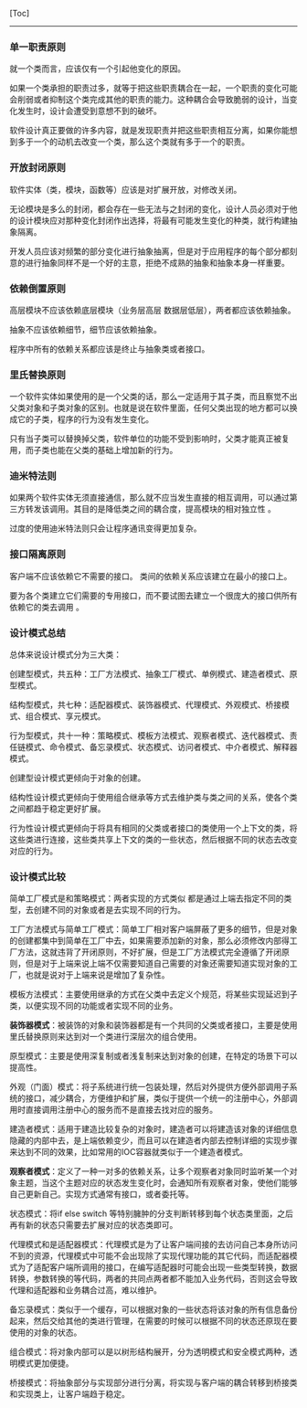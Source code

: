 [Toc]

---

### 单一职责原则

就一个类而言，应该仅有一个引起他变化的原因。

如果一个类承担的职责过多，就等于把这些职责耦合在一起，一个职责的变化可能会削弱或者抑制这个类完成其他的职责的能力。这种耦合会导致脆弱的设计，当变化发生时，设计会遭受到意想不到的破坏。

软件设计真正要做的许多内容，就是发现职责并把这些职责相互分离，如果你能想到多于一个的动机去改变一个类，那么这个类就有多于一个的职责。

### 开放封闭原则

软件实体（类，模块，函数等）应该是对扩展开放，对修改关闭。

无论模块是多么的封闭，都会存在一些无法与之封闭的变化，设计人员必须对于他的设计模块应对那种变化封闭作出选择，将最有可能发生变化的种类，就行构建抽象隔离。

开发人员应该对频繁的部分变化进行抽象抽离，但是对于应用程序的每个部分都刻意的进行抽象同样不是一个好的主意，拒绝不成熟的抽象和抽象本身一样重要。

### 依赖倒置原则

高层模块不应该依赖底层模块（业务层高层 数据层低层），两者都应该依赖抽象。

抽象不应该依赖细节，细节应该依赖抽象。

程序中所有的依赖关系都应该是终止与抽象类或者接口。

### 里氏替换原则

一个软件实体如果使用的是一个父类的话，那么一定适用于其子类，而且察觉不出父类对象和子类对象的区别。也就是说在软件里面，任何父类出现的地方都可以换成它的子类，程序的行为没有发生变化。

只有当子类可以替换掉父类，软件单位的功能不受到影响时，父类才能真正被复用，而子类也能在父类的基础上增加新的行为。

### 迪米特法则

 如果两个软件实体无须直接通信，那么就不应当发生直接的相互调用，可以通过第三方转发该调用。其目的是降低类之间的耦合度，提高模块的相对独立性 。

过度的使用迪米特法则只会让程序通讯变得更加复杂。

### 接口隔离原则

客户端不应该依赖它不需要的接口。
类间的依赖关系应该建立在最小的接口上。 

 要为各个类建立它们需要的专用接口，而不要试图去建立一个很庞大的接口供所有依赖它的类去调用 。

### 设计模式总结

总体来说设计模式分为三大类：

创建型模式，共五种：工厂方法模式、抽象工厂模式、单例模式、建造者模式、原型模式。

结构型模式，共七种：适配器模式、装饰器模式、代理模式、外观模式、桥接模式、组合模式、享元模式。

行为型模式，共十一种：策略模式、模板方法模式、观察者模式、迭代器模式、责任链模式、命令模式、备忘录模式、状态模式、访问者模式、中介者模式、解释器模式。

创建型设计模式更倾向于对象的创建。

结构性设计模式更倾向于使用组合继承等方式去维护类与类之间的关系，使各个类之间都趋于稳定更好扩展。

行为性设计模式更倾向于将具有相同的父类或者接口的类使用一个上下文的类，将这些类进行连接，这些类共享上下文的类的一些状态，然后根据不同的状态去改变对应的行为。

### 设计模式比较

简单工厂模式是和策略模式：两者实现的方式类似 都是通过上端去指定不同的类型，去创建不同的对象或者是去实现不同的行为。

工厂方法模式与简单工厂模式：简单工厂相对客户端屏蔽了更多的细节，但是对象的创建都集中到简单在工厂中去，如果需要添加新的对象，那么必须修改内部得工厂方法，这就违背了开闭原则，不好扩展，但是工厂方法模式完全遵循了开闭原则，但是对于上端来说上端不仅需要知道自己需要的对象还需要知道实现对象的工厂，也就是说对于上端来说是增加了复杂性。

模板方法模式：主要使用继承的方式在父类中去定义个规范，将某些实现延迟到子类，以便实现不同的功能或者实现不同的业务。

**装饰器模式**：被装饰的对象和装饰器都是有一个共同的父类或者接口，主要是使用里氏替换原则来达到对一个类进行深层次的组合使用。

原型模式：主要是使用深复制或者浅复制来达到对象的创建，在特定的场景下可以提高性。

外观（门面）模式：将子系统进行统一包装处理，然后对外提供方便外部调用子系统的接口，减少耦合，方便维护和扩展，类似于提供一个统一的注册中心，外部调用时直接调用注册中心的服务而不是直接去找对应的服务。

建造者模式：适用于建造比较复杂的对象时，建造者可以将建造该对象的详细信息隐藏的内部中去，是上端依赖变少，而且可以在建造者内部去控制详细的实现步骤来达到不同的效果，比如常用的IOC容器就类似于一个建造者模式。

**观察者模式**：定义了一种一对多的依赖关系，让多个观察者对象同时监听某一个对象主题，当这个主题对应的状态发生变化时，会通知所有观察者对象，使他们能够自己更新自己。实现方式通常有接口，或者委托等。

状态模式：将if else switch 等特别臃肿的分支判断转移到每个状态类里面，之后再有新的状态只需要去扩展对应的状态类即可。

代理模式和是适配器模式：代理模式是为了让客户端间接的去访问自己本身所访问不到的资源，代理模式中可能不会出现除了实现代理功能的其它代码，而适配器模式为了适配客户端所调用的接口，在编写适配器时可能会出现一些类型转换，数据转换，参数转换的等代码，两者的共同点两者都不能加入业务代码，否则这会导致代理和适配器和业务耦合过高，难以维护。

备忘录模式：类似于一个缓存，可以根据对象的一些状态将该对象的所有信息备份起来，然后交给其他的类进行管理，在需要的时候可以根据不同的状态还原现在要使用的对象的状态。

组合模式：将对象内部可以是以树形结构展开，分为透明模式和安全模式两种，透明模式更加便捷。

桥接模式：将抽象部分与实现部分进行分离，将实现与客户端的耦合转移到桥接类和实现类上，让客户端趋于稳定。